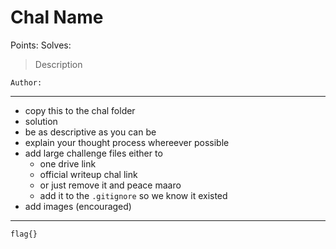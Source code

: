 # Chal Name

Points: 
Solves: 

> Description

`Author: `

---

- copy this to the chal folder
- solution
- be as descriptive as you can be
- explain your thought process whereever possible
- add large challenge files either to
  - one drive link
  - official writeup chal link
  - or just remove it and peace maaro
  - add it to the `.gitignore` so we know it existed
- add images (encouraged)

---

```sh
flag{}
```
